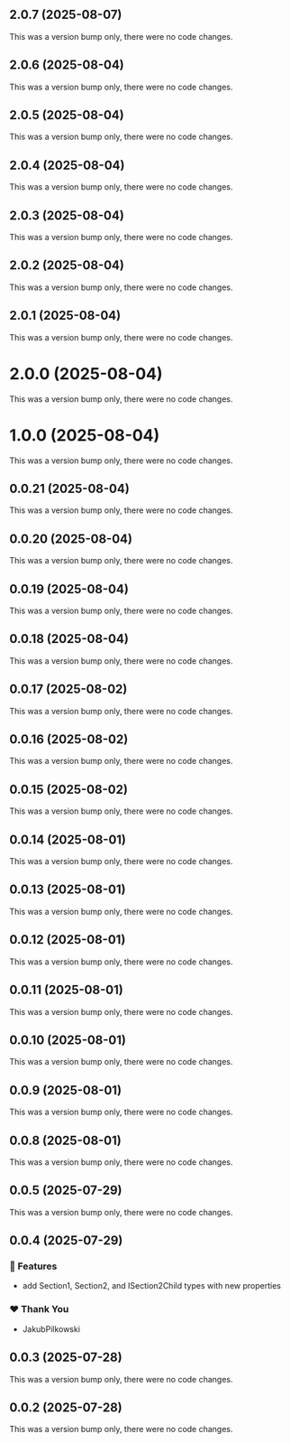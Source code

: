 ## 2.0.7 (2025-08-07)

This was a version bump only, there were no code changes.

## 2.0.6 (2025-08-04)

This was a version bump only, there were no code changes.

## 2.0.5 (2025-08-04)

This was a version bump only, there were no code changes.

## 2.0.4 (2025-08-04)

This was a version bump only, there were no code changes.

## 2.0.3 (2025-08-04)

This was a version bump only, there were no code changes.

## 2.0.2 (2025-08-04)

This was a version bump only, there were no code changes.

## 2.0.1 (2025-08-04)

This was a version bump only, there were no code changes.

# 2.0.0 (2025-08-04)

This was a version bump only, there were no code changes.

# 1.0.0 (2025-08-04)

This was a version bump only, there were no code changes.

## 0.0.21 (2025-08-04)

This was a version bump only, there were no code changes.

## 0.0.20 (2025-08-04)

This was a version bump only, there were no code changes.

## 0.0.19 (2025-08-04)

This was a version bump only, there were no code changes.

## 0.0.18 (2025-08-04)

This was a version bump only, there were no code changes.

## 0.0.17 (2025-08-02)

This was a version bump only, there were no code changes.

## 0.0.16 (2025-08-02)

This was a version bump only, there were no code changes.

## 0.0.15 (2025-08-02)

This was a version bump only, there were no code changes.

## 0.0.14 (2025-08-01)

This was a version bump only, there were no code changes.

## 0.0.13 (2025-08-01)

This was a version bump only, there were no code changes.

## 0.0.12 (2025-08-01)

This was a version bump only, there were no code changes.

## 0.0.11 (2025-08-01)

This was a version bump only, there were no code changes.

## 0.0.10 (2025-08-01)

This was a version bump only, there were no code changes.

## 0.0.9 (2025-08-01)

This was a version bump only, there were no code changes.

## 0.0.8 (2025-08-01)

This was a version bump only, there were no code changes.

## 0.0.5 (2025-07-29)

This was a version bump only, there were no code changes.

## 0.0.4 (2025-07-29)

### 🚀 Features

- add Section1, Section2, and ISection2Child types with new properties

### ❤️ Thank You

- JakubPilkowski

## 0.0.3 (2025-07-28)

This was a version bump only, there were no code changes.

## 0.0.2 (2025-07-28)

This was a version bump only, there were no code changes.